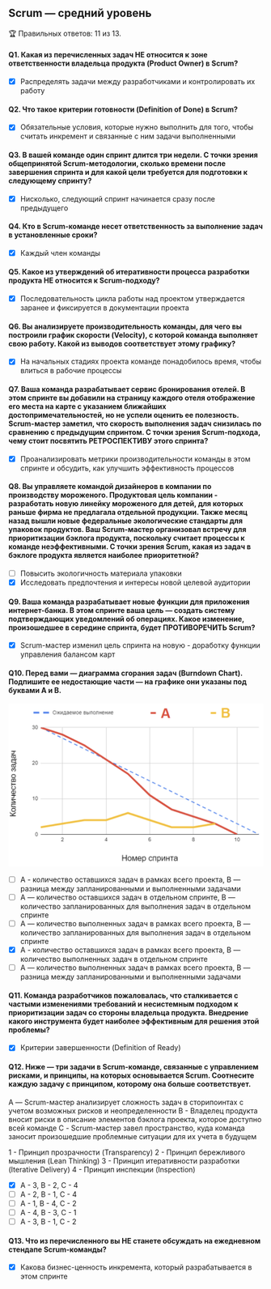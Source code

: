 ## Scrum — средний уровень

🏆 Правильных ответов: 11 из 13.

#### Q1. Какая из перечисленных задач НЕ относится к зоне ответственности владельца продукта (Product Owner) в Scrum?

- [x] Распределять задачи между разработчиками и контролировать их работу

#### Q2. Что такое критерии готовности (Definition of Done) в Scrum?

- [x] Обязательные условия, которые нужно выполнить для того, чтобы считать инкремент и связанные с ним задачи выполненными

#### Q3. В вашей команде один спринт длится три недели. С точки зрения общепринятой Scrum-методологии, сколько времени после завершения спринта и для какой цели требуется для подготовки к следующему спринту?

- [x] Нисколько, следующий спринт начинается сразу после предыдущего

#### Q4. Кто в Scrum-команде несет ответственность за выполнение задач в установленные сроки?

- [x] Каждый член команды

#### Q5. Какое из утверждений об итеративности процесса разработки продукта НЕ относится к Scrum-подходу?

- [x] Последовательность цикла работы над проектом утверждается заранее и фиксируется в документации проекта

#### Q6. Вы анализируете производительность команды, для чего вы построили график скорости (Velocity), с которой команда выполняет свою работу. Какой из выводов соответствует этому графику?

- [x] На начальных стадиях проекта команде понадобилось время, чтобы влиться в рабочие процессы

#### Q7. Ваша команда разрабатывает сервис бронирования отелей. В этом спринте вы добавили на страницу каждого отеля отображение его места на карте с указанием ближайших достопримечательностей, но не успели оценить ее полезность. Scrum-мастер заметил, что скорость выполнения задач снизилась по сравнению с предыдущим спринтом. С точки зрения Scrum-подхода, чему стоит посвятить РЕТРОСПЕКТИВУ этого спринта?

- [x] Проанализировать метрики производительности команды в этом спринте и обсудить, как улучшить эффективность процессов

#### Q8. Вы управляете командой дизайнеров в компании по производству мороженого. Продуктовая цель компании - разработать новую линейку мороженого для детей, для которых раньше фирма не предлагала отдельной продукции. Также месяц назад вышли новые федеральные экологические стандарты для упаковок продуктов. Ваш Scrum-мастер организовал встречу для приоритизации бэклога продукта, поскольку считает процессы к команде неэффективными. С точки зрения Scrum, какая из задач в бэклоге продукта является наиболее приоритетной?

- [ ] Повысить экологичность материала упаковки
- [x] Исследовать предпочтения и интересы новой целевой аудитории

#### Q9. Ваша команда разрабатывает новые функции для приложения интернет-банка. В этом спринте ваша цель — создать систему подтверждающих уведомлений об операциях. Какое изменение, произошедшее в середине спринта, будет ПРОТИВОРЕЧИТЬ Scrum?

- [x] Scrum-мастер изменил цель спринта на новую - доработку функции управления балансом карт

#### Q10. Перед вами — диаграмма сгорания задач (Burndown Chart). Подпишите ее недостающие части — на графике они указаны под буквами А и В.

<img width="600" src="assets/intermediate-q10.png"/>

- [ ] А - количество оставшихся задач в рамках всего проекта, В — разница между запланированными и выполненными задачами
- [ ] А — количество оставшихся задач в отдельном спринте, В — количество запланированных для выполнения задач в отдельном спринте
- [ ] А — количество выполненных задач в рамках всего проекта, В — количество запланированных для выполнения задач в отдельном спринте
- [x]  А - количество оставшихся задач в рамках всего проекта, В — количество выполненных задач в отдельном спринте
- [ ] А — количество выполненных задач в рамках всего проекта, В — разница между запланированными и выполненными задачами

#### Q11. Команда разработчиков пожаловалась, что сталкивается с частыми изменениями требований и несистемным подходом к приоритизации задач со стороны владельца продукта. Внедрение какого инструмента будет наиболее эффективным для решения этой проблемы?

- [x] Критерии завершенности (Definition of Ready)

#### Q12. Ниже — три задачи в Scrum-команде, связанные с управлением рисками, и принципы, на которых основывается Scrum. Соотнесите каждую задачу с принципом, которому она больше соответствует.

А — Scrum-мастер анализирует сложность задач в сторипоинтах с учетом возможных рисков и неопределенности
В - Владелец продукта вносит риски в описание элементов бэклога проекта, которое доступно всей команде
С - Scrum-мастер завел пространство, куда команда заносит произошедшие проблемные ситуации для их учета в будущем

1 - Принцип прозрачности (Transparency)
2 - Принцип бережливого мышления (Lean Thinking)
3 - Принцип итеративности разработки (Iterative Delivery)
4 - Принцип инспекции (Inspection)

- [x] А - 3, В - 2, С - 4
- [ ] А - 2, В - 1, С - 4
- [ ] А - 1, В - 4, С - 2
- [ ] А - 4, В - 3, С - 1
- [ ] А - 3, В - 1, С - 2

#### Q13. Что из перечисленного вы НЕ станете обсуждать на ежедневном стендапе Scrum-команды?

- [x] Какова бизнес-ценность инкремента, который разрабатывается в этом спринте
